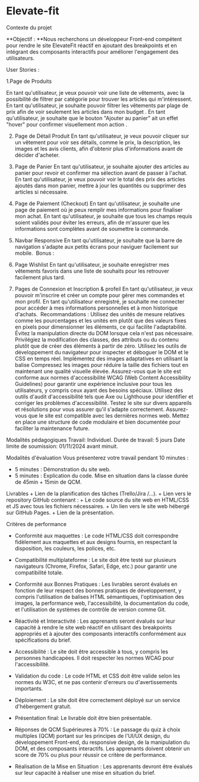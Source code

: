 # Elevate-fit
Contexte du projet
​

**Objectif : **Nous recherchons un développeur Front-end compétent pour rendre le site ElevateFit réactif en ajoutant des breakpoints et en intégrant des composants interactifs pour améliorer l'engagement des utilisateurs.

User Stories :

1.Page de Produits

En tant qu'utilisateur, je veux pouvoir voir une liste de vêtements, avec la possibilité de filtrer par catégorie pour trouver les articles qui m'intéressent.
En tant qu'utilisateur, je souhaite pouvoir filtrer les vêtements par plage de prix afin de voir seulement les articles dans mon budget .
En tant qu'utilisateur, je souhaite que le bouton "Ajouter au panier" ait un effet "hover" pour confirmer visuellement mon action .
​

2. Page de Détail Produit
En tant qu'utilisateur, je veux pouvoir cliquer sur un vêtement pour voir ses détails, comme le prix, la description, les images et les avis clients, afin d'obtenir plus d'informations avant de décider d'acheter.

3. Page de Panier
En tant qu'utilisateur, je souhaite ajouter des articles au panier pour revoir et confirmer ma sélection avant de passer à l'achat.
En tant qu'utilisateur, je veux pouvoir voir le total des prix des articles ajoutés dans mon panier, mettre à jour les quantités ou supprimer des articles si nécessaire.

4. Page de Paiement (Checkout)
En tant qu'utilisateur, je souhaite une page de paiement où je peux remplir mes informations pour finaliser mon achat.
En tant qu'utilisateur, je souhaite que tous les champs requis soient validés pour éviter les erreurs, afin de m'assurer que les informations sont complètes avant de soumettre la commande.
​
5. Navbar Responsive
En tant qu'utilisateur, je souhaite que la barre de navigation s'adapte aux petits écrans pour naviguer facilement sur mobile.
​
Bonus :

7. Page Wishlist
En tant qu'utilisateur, je souhaite enregistrer mes vêtements favoris dans une liste de souhaits pour les retrouver facilement plus tard.
​
8. Pages de Connexion et Inscription & profeil
En tant qu'utilisateur, je veux pouvoir m'inscrire et créer un compte pour gérer mes commandes et mon profil.
En tant qu'utilisateur enregistré, je souhaite me connecter pour accéder à mes informations personnelles et à mon historique d'achats.
​
Recommandations :
Utilisez des unités de mesure relatives comme les pourcentages et les unités em plutôt que des valeurs fixes en pixels pour dimensionner les éléments, ce qui facilite l'adaptabilité.
Évitez la manipulation directe du DOM lorsque cela n'est pas nécessaire. Privilégiez la modification des classes, des attributs ou du contenu plutôt que de créer des éléments à partir de zéro.
Utilisez les outils de développement du navigateur pour inspecter et déboguer le DOM et le CSS en temps réel. Implémentez des images adaptatives en utilisant la balise
Compressez les images pour réduire la taille des fichiers tout en maintenant une qualité visuelle élevée.
Assurez-vous que le site est conforme aux normes d'accessibilité WCAG (Web Content Accessibility Guidelines) pour garantir une expérience inclusive pour tous les utilisateurs, y compris ceux ayant des besoins spéciaux.
Utilisez des outils d'audit d'accessibilité tels que Axe ou Lighthouse pour identifier et corriger les problèmes d'accessibilité.
Testez le site sur divers appareils et résolutions pour vous assurer qu'il s'adapte correctement.
Assurez-vous que le site est compatible avec les dernières normes web.
Mettez en place une structure de code modulaire et bien documentée pour faciliter la maintenance future.
​

Modalités pédagogiques
Travail: Individuel. Durée de travail: 5 jours Date limite de soumission: 01/11/2024 avant minuit.

Modalités d'évaluation
Vous présenterez votre travail pendant 10 minutes : 
- 5 minutes : Démonstration du site web. 
- 5 minutes : Explication du code.
Mise en situation dans la classe durée de 45min + 15min de QCM.

Livrables
          + Lien de la planification des tâches (Trello/Jira /...).
          + Lien vers le repository GitHub contenant :
          + Le code source du site web en HTML/CSS et JS avec tous les fichiers nécessaires.
          + Un lien vers le site web hébergé sur GitHub Pages.
          + Lien de la présentation.

Critères de performance
- Conformité aux maquettes : Le code HTML/CSS doit correspondre fidèlement aux maquettes et aux designs fournis, en respectant la disposition, les couleurs, les polices, etc.
- Compatibilité multiplateforme : Le site doit être testé sur plusieurs navigateurs (Chrome, Firefox, Safari, Edge, etc.) pour garantir une compatibilité totale.
- Conformité aux Bonnes Pratiques : Les livrables seront évalués en fonction de leur respect des bonnes pratiques de développement, y compris l'utilisation de balises HTML sémantiques, l'optimisation des images, la performance web, l'accessibilité, la documentation du code, et l'utilisation de systèmes de contrôle de version comme Git.
- Réactivité et Interactivité : Les apprenants seront évalués sur leur capacité à rendre le site web réactif en utilisant des breakpoints appropriés et à ajouter des composants interactifs conformément aux spécifications du brief.
- Accessibilité : Le site doit être accessible à tous, y compris les personnes handicapées. Il doit respecter les normes WCAG pour l'accessibilité.
- Validation du code : Le code HTML et CSS doit être valide selon les normes du W3C, et ne pas contenir d'erreurs ou d'avertissements importants.
- Déploiement : Le site doit être correctement déployé sur un service d'hébergement gratuit.
- Présentation final: Le livrable doit être bien présentable.

- Réponses de QCM Supérieures à 70% : Le passage du quiz à choix multiples (QCM) portant sur les principes de l'UI/UX design, du développement Front-end, du responsive design, de la manipulation du DOM, et des composants interactifs. Les apprenants doivent obtenir un score de 70% ou plus pour réussir ce critère de performance.
- Réalisation de la Mise en Situation : Les apprenants devront être évalués sur leur capacité à réaliser une mise en situation du brief.
